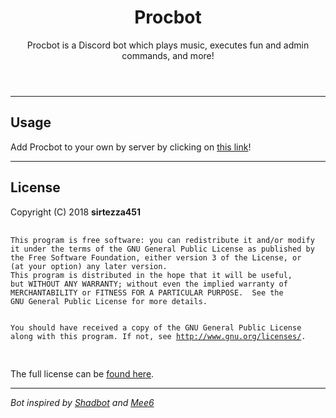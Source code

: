 <!DOCTYPE html>
<html>
<header>
    <h1>Procbot</h1>
    <p>Procbot is a Discord bot which plays music, executes fun and admin commands, and more!</p>
</header>

<body>
    <hr>
    <h2>Usage</h2>
    <p>Add Procbot to your own by server by clicking on <a href="https://discordapp.com/api/oauth2/authorize?client_id=477014316063784961&permissions=271609046&scope=bot">this link</a>! </b>
    <hr>
    <h2>License</h2>
    <p>Copyright (C) 2018 <b>sirtezza451</b>
        <pre>
            <code>
This program is free software: you can redistribute it and/or modify
it under the terms of the GNU General Public License as published by
the Free Software Foundation, either version 3 of the License, or
(at your option) any later version.
This program is distributed in the hope that it will be useful,
but WITHOUT ANY WARRANTY; without even the implied warranty of
MERCHANTABILITY or FITNESS FOR A PARTICULAR PURPOSE.  See the
GNU General Public License for more details.

You should have received a copy of the GNU General Public License
along with this program.  If not, see <http://www.gnu.org/licenses/>.
            </code>
        </pre>
        <p>The full license can be <a href="../master/LICENSE">found here</a>.</p>
        <hr>
        <p><i>Bot inspired by <a href="https://github.com/Shadorc/Shadbot">Shadbot</a> and <a href="https://github.com/cookkkie/mee6">Mee6</a>
</body>
</html>
